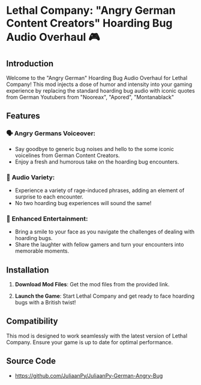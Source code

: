 # Lethal Company: "Angry German Content Creators" Hoarding Bug Audio Overhaul 🎮


## Introduction

Welcome to the "Angry German" Hoarding Bug Audio Overhaul for Lethal Company! This mod injects a dose of humor and intensity into your gaming experience by replacing the standard hoarding bug audio with iconic quotes from German Youtubers from "Nooreax", "Apored", "Montanablack"


## Features

### 🗣️ **Angry Germans Voiceover**:

- Say goodbye to generic bug noises and hello to the some iconic voicelines from German Content Creators.
- Enjoy a fresh and humorous take on the hoarding bug encounters.

### 🎉 **Audio Variety**:

- Experience a variety of rage-induced phrases, adding an element of surprise to each encounter.
- No two hoarding bug experiences will sound the same!

### 🤣 **Enhanced Entertainment**:

- Bring a smile to your face as you navigate the challenges of dealing with hoarding bugs.
- Share the laughter with fellow gamers and turn your encounters into memorable moments.

## Installation


1. **Download Mod Files**: Get the mod files from the provided link.

2. **Launch the Game**: Start Lethal Company and get ready to face hoarding bugs with a British twist!

## Compatibility

This mod is designed to work seamlessly with the latest version of Lethal Company. Ensure your game is up to date for optimal performance.

## Source Code

- https://github.com/JuliaanPy/JuliaanPy-German-Angry-Bug